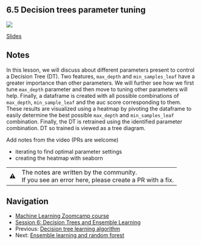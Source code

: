 ## 6.5 Decision trees parameter tuning

<a href="https://www.youtube.com/watch?v=XJaxwH50Qok&list=PL3MmuxUbc_hIhxl5Ji8t4O6lPAOpHaCLR"><img src="images/thumbnail-6-05.jpg"></a>

[Slides](https://www.slideshare.net/AlexeyGrigorev/ml-zoomcamp-6-decision-trees-and-ensemble-learning)


## Notes

In this lesson, we will discuss about different parameters present to control a Decision Tree (DT). Two features, `max_depth` and `min_samples_leaf` have a greater importance than other parameters. We will further see how we first tune `max_depth` parameter and then move to tuning other parameters will help. Finally, a dataframe is created with all possible combinations of `max_depth`, `min_sample_leaf` and the auc score corresponding to them. These results are visualized using a heatmap by pivoting the dataframe to easily determine the best possible `max_depth` and `min_samples_leaf` combination. Finally, the DT is retrained using the identified parameter combination. DT so trained is viewed as a tree diagram.     

Add notes from the video (PRs are welcome)

* iterating to find optimal parameter settings
* creating the heatmap with seaborn

<table>
   <tr>
      <td>⚠️</td>
      <td>
         The notes are written by the community. <br>
         If you see an error here, please create a PR with a fix.
      </td>
   </tr>
</table>


## Navigation

* [Machine Learning Zoomcamp course](../)
* [Session 6: Decision Trees and Ensemble Learning](./)
* Previous: [Decision tree learning algorithm](04-decision-tree-learning.md)
* Next: [Ensemble learning and random forest](06-random-forest.md)
